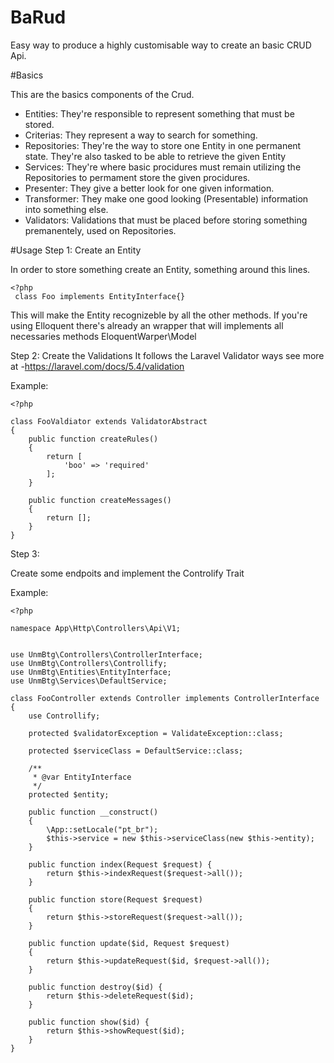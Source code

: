 # BaRud
Easy way to produce a highly customisable way to create an basic CRUD Api.


#Basics

This are the basics components of the Crud.

- Entities: They're responsible to represent something that must be stored.
- Criterias: They represent a way to search for something.
- Repositories: They're the way to store one Entity in one permanent state. They're also tasked to be able to retrieve the given Entity
- Services: They're where basic procidures must remain utilizing the Repositories to permament store the given procidures.
- Presenter: They give a better look for one given information.
- Transformer: They make one good looking (Presentable) information into something else.
- Validators: Validations that must be placed before storing something premanentely, used on Repositories.



#Usage
Step 1: Create an Entity

In order to store something create an Entity, something around this lines.

    <?php
     class Foo implements EntityInterface{}

This will make the  Entity recognizeble by all the other methods.
If you're using Elloquent there's already an wrapper that will implements all necessaries methods EloquentWarper\Model

Step 2: Create the Validations
It follows the Laravel Validator ways see more at -https://laravel.com/docs/5.4/validation

Example:
    
    <?php
    
    class FooValdiator extends ValidatorAbstract
    {
        public function createRules()
        {
            return [
                'boo' => 'required'
            ];  
        }

        public function createMessages()
        {
            return [];
        }
    }


Step 3:

Create some endpoits and implement the Controlify Trait

Example:

    <?php

    namespace App\Http\Controllers\Api\V1;
    
    
    use UnmBtg\Controllers\ControllerInterface;
    use UnmBtg\Controllers\Controllify;
    use UnmBtg\Entities\EntityInterface;
    use UnmBtg\Services\DefaultService;
    
    class FooController extends Controller implements ControllerInterface
    {
        use Controllify;
    
        protected $validatorException = ValidateException::class;
    
        protected $serviceClass = DefaultService::class;
    
        /**
         * @var EntityInterface
         */
        protected $entity;
    
        public function __construct()
        {
            \App::setLocale("pt_br");
            $this->service = new $this->serviceClass(new $this->entity);
        }
    
        public function index(Request $request) {
            return $this->indexRequest($request->all());
        }
    
        public function store(Request $request)
        {
            return $this->storeRequest($request->all());
        }
    
        public function update($id, Request $request)
        {
            return $this->updateRequest($id, $request->all());
        }
    
        public function destroy($id) {
            return $this->deleteRequest($id);
        }
    
        public function show($id) {
            return $this->showRequest($id);
        }
    }